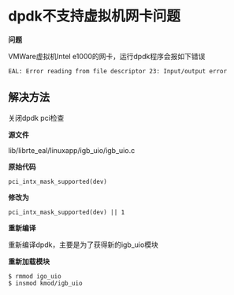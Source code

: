 # dpdk不支持虚拟机网卡问题

**问题**

VMWare虚拟机Intel e1000的网卡，运行dpdk程序会报如下错误

```
EAL: Error reading from file descriptor 23: Input/output error
```

## 解决方法

关闭dpdk pci检查

**源文件**

lib/librte_eal/linuxapp/igb_uio/igb_uio.c

**原始代码**

```
pci_intx_mask_supported(dev)
```

**修改为**

```
pci_intx_mask_supported(dev) || 1
```

**重新编译**

重新编译dpdk，主要是为了获得新的igb_uio模块

**重新加载模块**

```
$ rmmod igo_uio
$ insmod kmod/igb_uio
```
